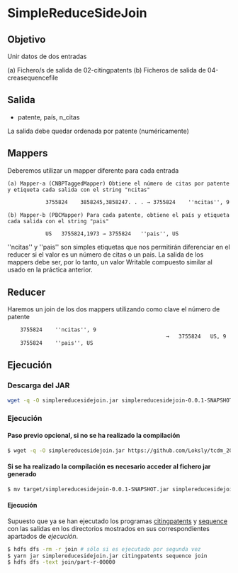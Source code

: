 # SimpleReduceSideJoin


## Objetivo

Unir datos de dos entradas

   (a) Fichero/s de salida de 02-citingpatents
   (b) Ficheros de salida de 04-creasequencefile

## Salida

  * patente, país, n_citas

La salida debe quedar ordenada por patente (numéricamente)

## Mappers

Deberemos utilizar un mapper diferente para cada entrada

    (a) Mapper-a (CNBPTaggedMapper) Obtiene el número de citas por patente y etiqueta cada salida con el string "ncitas"
```txt
            3755824    3858245,3858247. . . → 3755824    ''ncitas'', 9
```

    (b) Mapper-b (PBCMapper) Para cada patente, obtiene el país y etiqueta cada salida con el string "pais" 
```txt
            US   3755824,1973 → 3755824   ''pais'', US
```

''ncitas'' y ''pais'' son simples etiquetas que nos permitirán diferenciar en el reducer si el valor es un número de citas o un pais. La salida de los mappers debe ser, por lo tanto, un valor Writable compuesto similar al usado en la práctica anterior. 

## Reducer

Haremos un join de los dos mappers utilizando como clave el número de patente

```txt
    3755824    ''ncitas'', 9
                                                  →   3755824   US, 9
    3755824    ''pais'', US
```


## Ejecución

### Descarga del JAR

```bash
wget -q -O simplereducesidejoin.jar simplereducesidejoin-0.0.1-SNAPSHOT.jar
```

### Ejecución

#### Paso previo opcional, si no se ha realizado la compilación
```bash
$ wget -q -O simplereducesidejoin.jar https://github.com/Loksly/tcdm_2016/raw/master/practica3/simplereducesidejoin/target/simplereducesidejoin-0.0.1-SNAPSHOT.jar
```

#### Si se ha realizado la compilación es necesario acceder al fichero jar generado
```bash
$ mv target/simplereducesidejoin-0.0.1-SNAPSHOT.jar simplereducesidejoin.jar
```

#### Ejecución

Supuesto que ya se han ejecutado los programas
[citingpatents](https://github.com/Loksly/tcdm_2016/tree/master/practica3/sequence) y
[sequence](https://github.com/Loksly/tcdm_2016/tree/master/practica3/sequence)
con las salidas en los directorios mostrados en sus correspondientes apartados de _ejecución_.

```bash
$ hdfs dfs -rm -r join # sólo si es ejecutado por segunda vez
$ yarn jar simplereducesidejoin.jar citingpatents sequence join
$ hdfs dfs -text join/part-r-00000
```

